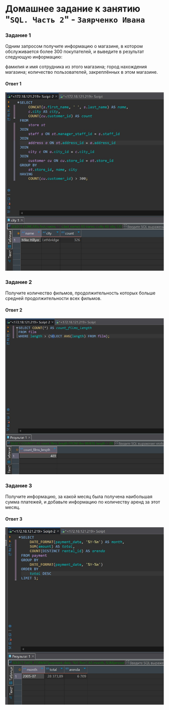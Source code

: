 # Домашнее задание к занятию "`SQL. Часть 2`" - `Заярченко Ивана`


### Задание 1
Одним запросом получите информацию о магазине, в котором обслуживается более 300 покупателей, и выведите в результат следующую информацию:

фамилия и имя сотрудника из этого магазина;
город нахождения магазина;
количество пользователей, закреплённых в этом магазине.

#### Ответ 1
![1](https://github.com/vonoid/SQL_2/blob/24c1a3c445f581284e4691710f0c7ee3dc697d42/img/1.jpg)

### Задание 2
Получите количество фильмов, продолжительность которых больше средней продолжительности всех фильмов.

#### Ответ 2
![1](https://github.com/vonoid/SQL_2/blob/24c1a3c445f581284e4691710f0c7ee3dc697d42/img/2.jpg)

### Задание 3
Получите информацию, за какой месяц была получена наибольшая сумма платежей, и добавьте информацию по количеству аренд за этот месяц.

#### Ответ 3 
![1](https://github.com/vonoid/SQL_2/blob/24c1a3c445f581284e4691710f0c7ee3dc697d42/img/3.jpg)
